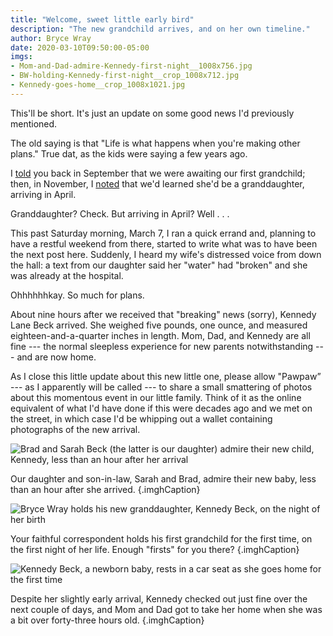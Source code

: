 ```yaml
---
title: "Welcome, sweet little early bird"
description: "The new grandchild arrives, and on her own timeline."
author: Bryce Wray
date: 2020-03-10T09:50:00-05:00
imgs:
- Mom-and-Dad-admire-Kennedy-first-night__1008x756.jpg
- BW-holding-Kennedy-first-night__crop_1008x712.jpg
- Kennedy-goes-home__crop_1008x1021.jpg
---
```


This'll be short. It's just an update on some good news I'd previously mentioned.

The old saying is that "Life is what happens when you're making other plans." True dat, as the kids were saying a few years ago.

I [told](/posts/2019/09/now-im-sixty-four/) you back in September that we were awaiting our first grandchild; then, in November, I [noted](/posts/2019/11/mixed-nuts-2019-11/) that we'd learned she'd be a granddaughter, arriving in April.

Granddaughter? Check. But arriving in April? Well&nbsp;.&nbsp;.&nbsp;.

This past Saturday morning, March 7, I ran a quick errand and, planning to have a restful weekend from there, started to write what was to have been the next post here. Suddenly, I heard my wife's distressed voice from down the hall: a text from our daughter said her "water" had "broken" and she was already at the hospital.

Ohhhhhhkay. So much for plans.

About nine hours after we received that "breaking" news (sorry), Kennedy Lane Beck arrived. She weighed five pounds, one ounce, and measured eighteen-and-a-quarter inches in length. Mom, Dad, and Kennedy are all fine --- the normal sleepless experience for new parents notwithstanding --- and are now home.

As I close this little update about this new little one, please allow "Pawpaw” --- as I apparently will be called --- to share a small smattering of photos about this momentous event in our little family. Think of it as the online equivalent of what I'd have done if this were decades ago and we met on the street, in which case I'd be whipping out a wallet containing photographs of the new arrival.

![Brad and Sarah Beck (the latter is our daughter) admire their new child, Kennedy, less than an hour after her arrival](Mom-and-Dad-admire-Kennedy-first-night__1008x756.jpg)

Our daughter and son-in-law, Sarah and Brad, admire their new baby, less than an hour after she arrived.
{.imghCaption}

![Bryce Wray holds his new granddaughter, Kennedy Beck, on the night of her birth](BW-holding-Kennedy-first-night__crop_1008x712.jpg)

Your faithful correspondent holds his first grandchild for the first time, on the first night of her life. Enough "firsts" for you there?
{.imghCaption}

![Kennedy Beck, a newborn baby, rests in a car seat as she goes home for the first time](Kennedy-goes-home__crop_1008x1021.jpg "Cloudinary")

Despite her slightly early arrival, Kennedy checked out just fine over the next couple of days, and Mom and Dad got to take her home when she was a bit over <span class="nobrk">forty-three hours old.</span>
{.imghCaption}
